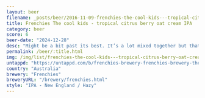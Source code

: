 ```yaml
---
layout: beer
filename: _posts/beer/2016-11-09-frenchies-the-cool-kids---tropical-citrus-berry-oat-cream-ipa.md
title: Frenchies The cool kids - tropical citrus berry oat cream IPA
category: beer
score: 6
beer-date: "2024-12-28"
desc: "Might be a bit past its best. It’s a lot mixed together but that bit of harshness makes it hard to pick out the subtle flavours"
permalink: /beer/:title.html
img: /img/list/frenchies-the-cool-kids---tropical-citrus-berry-oat-cream-ipa.jpeg
untappd: "https://untappd.com/b/frenchies-brewery-frenchies-brewery-the-cool-kids-tropical-citrus-berry-oat-cream-ipa/5747948"
country: "Australia"
brewery: "Frenchies"
breweryURL: "/brewery/frenchies.html"
style: "IPA - New England / Hazy"
---
```

